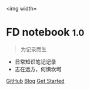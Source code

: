 <!-- 管封面的 -->

<!-- _coverpage.md -->

<img width= <!--logo-->

# FD notebook <small>1.0</small>

> 为记录而生

- 日常知识笔记记录
- 志在远方，何惧坎坷


[GitHub](https://github.com/FloatingDream1001)
[Blog](https://www.yangyuezz.top/)
[Get Started](README)

<!-- 背景图片 -->



<!-- 背景色 -->


